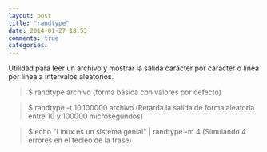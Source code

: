 ```yaml
---
layout: post
title: "randtype"
date: 2014-01-27 18:53
comments: true
categories: 
---
```

Utilidad para leer un archivo y mostrar la salida carácter por carácter o línea por línea a intervalos aleatorios.

>$ randtype archivo (forma básica con valores por defecto)

>$ randtype -t 10,100000 archivo (Retarda la salida de forma aleatoria entre 10 y 100000 microsegundos)

>$ echo "Linux es un sistema genial" | randtype -m 4 (Simulando 4 errores en el tecleo de la frase)

